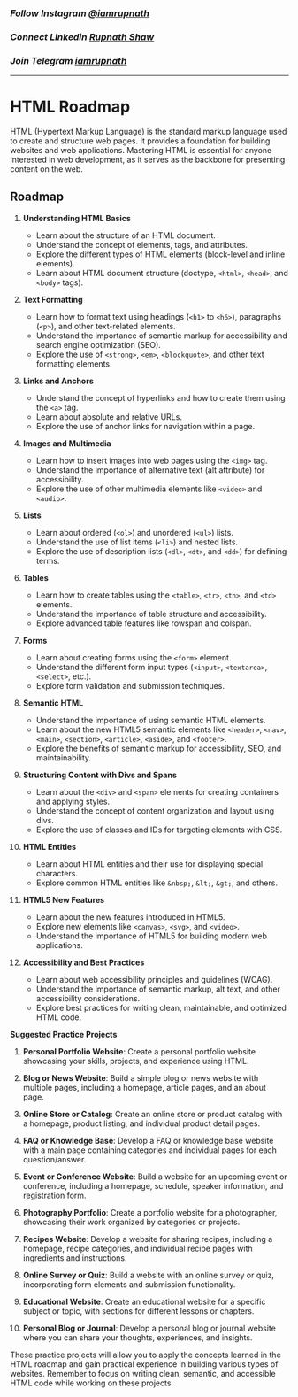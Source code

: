 ### _Follow Instagram [@iamrupnath](https://www.instagram.com/iamrupnath/)_

### _Connect Linkedin [Rupnath Shaw](https://www.linkedin.com/in/rupnath-shaw/)_

### _Join Telegram [iamrupnath](https://t.me/codewithrup)_

___________________

# HTML Roadmap

HTML (Hypertext Markup Language) is the standard markup language used to create and structure web pages. It provides a foundation for building websites and web applications. Mastering HTML is essential for anyone interested in web development, as it serves as the backbone for presenting content on the web.

## Roadmap

1. **Understanding HTML Basics**
   - Learn about the structure of an HTML document.
   - Understand the concept of elements, tags, and attributes.
   - Explore the different types of HTML elements (block-level and inline elements).
   - Learn about HTML document structure (doctype, `<html>`, `<head>`, and `<body>` tags).

2. **Text Formatting**
   - Learn how to format text using headings (`<h1>` to `<h6>`), paragraphs (`<p>`), and other text-related elements.
   - Understand the importance of semantic markup for accessibility and search engine optimization (SEO).
   - Explore the use of `<strong>`, `<em>`, `<blockquote>`, and other text formatting elements.

3. **Links and Anchors**
   - Understand the concept of hyperlinks and how to create them using the `<a>` tag.
   - Learn about absolute and relative URLs.
   - Explore the use of anchor links for navigation within a page.

4. **Images and Multimedia**
   - Learn how to insert images into web pages using the `<img>` tag.
   - Understand the importance of alternative text (alt attribute) for accessibility.
   - Explore the use of other multimedia elements like `<video>` and `<audio>`.

5. **Lists**
   - Learn about ordered (`<ol>`) and unordered (`<ul>`) lists.
   - Understand the use of list items (`<li>`) and nested lists.
   - Explore the use of description lists (`<dl>`, `<dt>`, and `<dd>`) for defining terms.

6. **Tables**
   - Learn how to create tables using the `<table>`, `<tr>`, `<th>`, and `<td>` elements.
   - Understand the importance of table structure and accessibility.
   - Explore advanced table features like rowspan and colspan.

7. **Forms**
   - Learn about creating forms using the `<form>` element.
   - Understand the different form input types (`<input>`, `<textarea>`, `<select>`, etc.).
   - Explore form validation and submission techniques.

8. **Semantic HTML**
   - Understand the importance of using semantic HTML elements.
   - Learn about the new HTML5 semantic elements like `<header>`, `<nav>`, `<main>`, `<section>`, `<article>`, `<aside>`, and `<footer>`.
   - Explore the benefits of semantic markup for accessibility, SEO, and maintainability.

9. **Structuring Content with Divs and Spans**
   - Learn about the `<div>` and `<span>` elements for creating containers and applying styles.
   - Understand the concept of content organization and layout using divs.
   - Explore the use of classes and IDs for targeting elements with CSS.

10. **HTML Entities**
    - Learn about HTML entities and their use for displaying special characters.
    - Explore common HTML entities like `&nbsp;`, `&lt;`, `&gt;`, and others.

11. **HTML5 New Features**
    - Learn about the new features introduced in HTML5.
    - Explore new elements like `<canvas>`, `<svg>`, and `<video>`.
    - Understand the importance of HTML5 for building modern web applications.

12. **Accessibility and Best Practices**
    - Learn about web accessibility principles and guidelines (WCAG).
    - Understand the importance of semantic markup, alt text, and other accessibility considerations.
    - Explore best practices for writing clean, maintainable, and optimized HTML code.

**Suggested Practice Projects**

1. **Personal Portfolio Website**: Create a personal portfolio website showcasing your skills, projects, and experience using HTML.

2. **Blog or News Website**: Build a simple blog or news website with multiple pages, including a homepage, article pages, and an about page.

3. **Online Store or Catalog**: Create an online store or product catalog with a homepage, product listing, and individual product detail pages.

4. **FAQ or Knowledge Base**: Develop a FAQ or knowledge base website with a main page containing categories and individual pages for each question/answer.

5. **Event or Conference Website**: Build a website for an upcoming event or conference, including a homepage, schedule, speaker information, and registration form.

6. **Photography Portfolio**: Create a portfolio website for a photographer, showcasing their work organized by categories or projects.

7. **Recipes Website**: Develop a website for sharing recipes, including a homepage, recipe categories, and individual recipe pages with ingredients and instructions.

8. **Online Survey or Quiz**: Build a website with an online survey or quiz, incorporating form elements and submission functionality.

9. **Educational Website**: Create an educational website for a specific subject or topic, with sections for different lessons or chapters.

10. **Personal Blog or Journal**: Develop a personal blog or journal website where you can share your thoughts, experiences, and insights.

These practice projects will allow you to apply the concepts learned in the HTML roadmap and gain practical experience in building various types of websites. Remember to focus on writing clean, semantic, and accessible HTML code while working on these projects.